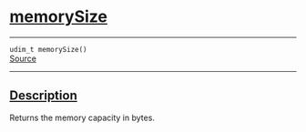 
<h1 id="memory-size">
 <a href="#/api/device/memorySize" class="anchor">
   <span>memorySize</span>
  </a>
</h1>

<div class="signature">

<hr>

  <div class="definition-container">
    <div class="definition">
      <code><span class="token keyword">udim_t</span> memorySize()</code>
      <div class="flex-spacing"></div>
      <a href="https://github.com/libocca/occa/blob/f8dbf4d2/include/occa/core/device.hpp#L317" target="_blank">Source</a>
    </div>
    
  </div>

  <hr>
</div>


<h2 id="description">
 <a href="#/api/device/memorySize?id=description" class="anchor">
   <span>Description</span>
  </a>
</h2>

Returns the memory capacity in bytes.

